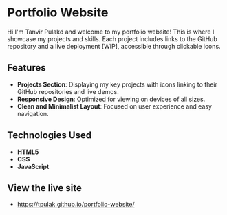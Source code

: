 # Portfolio Website

Hi I'm Tanvir Pulakd and welcome to my portfolio website! This is where I showcase my projects and skills. Each project includes links to the GitHub repository and a live deployment [WIP], accessible through clickable icons.

## Features

- **Projects Section**: Displaying my key projects with icons linking to their GitHub repositories and live demos.
- **Responsive Design**: Optimized for viewing on devices of all sizes.
- **Clean and Minimalist Layout**: Focused on user experience and easy navigation.

## Technologies Used

- **HTML5**
- **CSS**
- **JavaScript**

## View the live site

- https://tpulak.github.io/portfolio-website/
